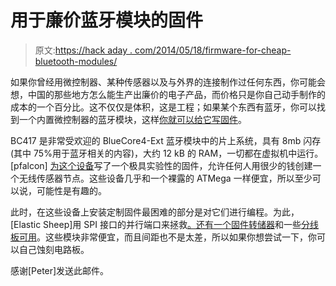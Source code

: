 # 用于廉价蓝牙模块的固件

> 原文:[https://hack aday . com/2014/05/18/firmware-for-cheap-bluetooth-modules/](https://hackaday.com/2014/05/18/firmware-for-cheap-bluetooth-modules/)

如果你曾经用微控制器、某种传感器以及与外界的连接制作过任何东西，你可能会想，中国的那些地方怎么能生产出廉价的电子产品，而价格只是你自己动手制作的成本的一个百分比。这不仅仅是体积，这是工程；如果某个东西有蓝牙，你可以找到一个内置微控制器的蓝牙模块，这样[你就可以给它写固件](http://pfalcon-oe.blogspot.com/2012/04/opensource-sensor-node-firmware-for.html?m=1)。

BC417 是非常受欢迎的 BlueCore4-Ext 蓝牙模块中的片上系统，具有 8mb 闪存(其中 75%用于蓝牙相关的内容)，大约 12 kB 的 RAM，一切都在虚拟机中运行。[pfalcon] [为这个设备](https://github.com/pfalcon/blutunode)写了一个极具实验性的固件，允许任何人用很少的钱创建一个无线传感器节点。这些设备几乎和一个裸露的 ATMega 一样便宜，所以至少可以说，可能性是有趣的。

此时，在这些设备上安装定制固件最困难的部分是对它们进行编程。为此，[Elastic Sheep]用 SPI 接口的并行端口来拯救[。还有一个](http://elasticsheep.com/2012/06/bluetooth-module-parallel-spi-interface/)[固件转储器](http://elasticsheep.com/2012/06/bluetooth-module-firmware-dump/)和一些[分线板可用](http://elasticsheep.com/2011/09/bluetooth-module-breakout-boards-are-back-in-stock/)。这些模块非常便宜，而且间距也不是太差，所以如果你想尝试一下，你可以自己蚀刻电路板。

感谢[Peter]发送此邮件。